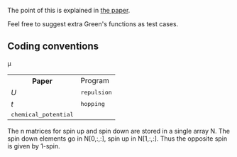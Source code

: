 The point of this is explained in [the paper](http://arxiv.org/abs/quant-ph/0404052).

Feel free to suggest extra Green's functions as test cases.

Coding conventions
------------------

<table>
<tr><th>Paper<td>Program
<tr><td><i>U</i><td><tt>repulsion
<tr><td><i>t</i><td><tt>hopping
<tr>μ<td><tt>chemical_potential
</table>


The n matrices for spin up and spin down are stored in a single array N.  The spin down elements go in N[0,:,:], spin up in N[1,:,:].  Thus the opposite spin is given by 1-spin.